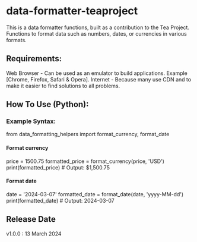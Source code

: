 # data-formatter-teaproject
This is a data formatter functions, built as a contribution to the Tea Project.
Functions to format data such as numbers, dates, or currencies in various formats. 

## Requirements:
Web Browser - Can be used as an emulator to build applications. Example [Chrome, Firefox, Safari & Opera].
Internet - Because many use CDN and to make it easier to find solutions to all problems.
 
## How To Use (Python):
### Example Syntax:
from data_formatting_helpers import format_currency, format_date
#### Format currency
price = 1500.75
formatted_price = format_currency(price, 'USD')
print(formatted_price)  # Output: $1,500.75
#### Format date
date = '2024-03-07'
formatted_date = format_date(date, 'yyyy-MM-dd')
print(formatted_date)  # Output: 2024-03-07

## Release Date
v1.0.0 : 13 March 2024
